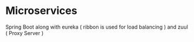# Microservices
Spring Boot along with eureka ( ribbon is used for load balancing ) and zuul ( Proxy Server )
